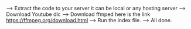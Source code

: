 --> Extract the code to your server it can be local or any hosting server
--> Download Youtube dlc
--> Download ffmped here is the link https://ffmpeg.org/download.html 
--> Run the index file. 
--> All done. 
